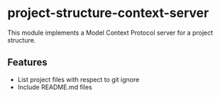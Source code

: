 # project-structure-context-server

This module implements a Model Context Protocol server for a project structure.

## Features

- List project files with respect to git ignore
- Include README.md files
